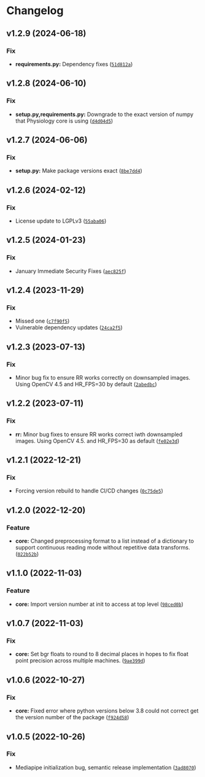 # Changelog

<!--next-version-placeholder-->

## v1.2.9 (2024-06-18)

### Fix

* **requirements.py:** Dependency fixes ([`51d812a`](https://source.presagesecurity.com/presage/developers/presage_physiology_preprocessing/-/commit/51d812a7b55176fdf1c5baa4cf502dc2986534e7))

## v1.2.8 (2024-06-10)

### Fix

* **setup.py,requirements.py:** Downgrade to the exact version of numpy that Physiology core is using ([`d4d04d5`](https://source.presagesecurity.com/presage/developers/presage_physiology_preprocessing/-/commit/d4d04d5b25bc10a9d0901b2d947f44dab4c2f516))

## v1.2.7 (2024-06-06)

### Fix

* **setup.py:** Make package versions exact ([`8be7dd4`](https://source.presagesecurity.com/presage/developers/presage_physiology_preprocessing/-/commit/8be7dd4ec316e05eb74e216c03069290bfbb334d))

## v1.2.6 (2024-02-12)

### Fix

* License update to LGPLv3 ([`55aba06`](https://source.presagesecurity.com/presage/developers/presage_physiology_preprocessing/-/commit/55aba0642fb986ad8d85b7bf39fd0116e9b8aa62))

## v1.2.5 (2024-01-23)

### Fix

* January Immediate Security Fixes ([`aec825f`](https://source.presagesecurity.com/presage/developers/presage_physiology_preprocessing/-/commit/aec825ff018d6eb927a5fd24fdd5f2b0fd8deb4b))

## v1.2.4 (2023-11-29)

### Fix

* Missed one ([`c7f90f5`](https://source.presagesecurity.com/presage/developers/presage_physiology_preprocessing/-/commit/c7f90f542ceef6f0d6469d7d529125068439ef9b))
* Vulnerable dependency updates ([`24ca2f5`](https://source.presagesecurity.com/presage/developers/presage_physiology_preprocessing/-/commit/24ca2f511832fa63cd755bbd8a85e006c9975dbf))

## v1.2.3 (2023-07-13)

### Fix

* Minor bug fix to ensure RR works correctly on downsampled images.  Using OpenCV 4.5 and HR_FPS=30 by default ([`2abedbc`](https://source.presagesecurity.com/presage/developers/presage_physiology_preprocessing/-/commit/2abedbc32c429771eb8179478972e5ddf0eee757))

## v1.2.2 (2023-07-11)

### Fix

* **rr:** Minor bug fixes to ensure RR works correct iwth downsampled images.  Using OpenCV 4.5. and HR_FPS=30 as default ([`fe02e3d`](https://source.presagesecurity.com/presage/developers/presage_physiology_preprocessing/-/commit/fe02e3d6e0e1f577bdc90cfcb171e98b08d89508))

## v1.2.1 (2022-12-21)
### Fix
* Forcing version rebuild to handle CI/CD changes ([`0c75de5`](https://source.presagesecurity.com/presage/developers/presage_physiology_preprocessing/-/commit/0c75de516596cecbb1cd14c438fb641d51a13d4b))

## v1.2.0 (2022-12-20)
### Feature
* **core:** Changed preprocessing format to a list instead of a dictionary to support continuous reading mode without repetitive data transforms. ([`022b52b`](https://source.presagesecurity.com/presage/developers/presage_physiology_preprocessing/-/commit/022b52b84d741f3f7e140b6af236fec94429c91a))

## v1.1.0 (2022-11-03)
### Feature
* **core:** Import version number at init to access at top level ([`98ced0b`](https://source.presagesecurity.com/presage/developers/presage_physiology_preprocessing/-/commit/98ced0b594b6d9742a03917c40c4120f9cf13e8a))

## v1.0.7 (2022-11-03)
### Fix
* **core:** Set bgr floats to round to 8 decimal places in hopes to fix float point precision across multiple machines. ([`9ae399d`](https://source.presagesecurity.com/presage/developers/presage_physiology_preprocessing/-/commit/9ae399d7c864194a6992ff0ca83e8c9aeffb669f))

## v1.0.6 (2022-10-27)
### Fix
* **core:** Fixed error where python versions below 3.8 could not correct get the version number of the package ([`f924d58`](https://source.presagesecurity.com/presage/developers/presage_physiology_preprocessing/-/commit/f924d581b2ef79aa7ecea0f0e296bdc2484ad121))

## v1.0.5 (2022-10-26)
### Fix
* Mediapipe initialization bug, semantic release implementation ([`3ad8070`](https://source.presagesecurity.com/presage/developers/presage_physiology_preprocessing/-/commit/3ad8070853d661a9e8e0e649c3cd0dd27c3a9dbe))
